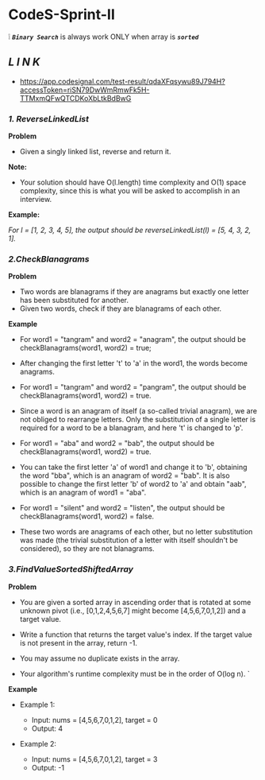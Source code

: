 # CodeS-Sprint-II

❕ **_`Binary Search`_** is always work ONLY when array is **_`sorted`_**

## **_L I N K_**

- https://app.codesignal.com/test-result/qdaXFqsywu89J794H?accessToken=riSN79DwWmRmwFk5H-TTMxmQFwQTCDKoXbLtkBdBwG

### **_1. ReverseLinkedList_**

**Problem**

- Given a singly linked list, reverse and return it.

**Note:**

- Your solution should have O(l.length) time complexity and O(1) space complexity, since this is what you will be asked to accomplish in an interview.

**Example:**

_For l = [1, 2, 3, 4, 5], the output should be_
_reverseLinkedList(l) = [5, 4, 3, 2, 1]._

### **_2.CheckBlanagrams_**

**Problem**

- Two words are blanagrams if they are anagrams but exactly one letter has been substituted for another.
- Given two words, check if they are blanagrams of each other.

**Example**

- For word1 = "tangram" and word2 = "anagram", the output should be checkBlanagrams(word1, word2) = true;

- After changing the first letter 't' to 'a' in the word1, the words become anagrams.

- For word1 = "tangram" and word2 = "pangram", the output should be
checkBlanagrams(word1, word2) = true.

- Since a word is an anagram of itself (a so-called trivial anagram), we are not obliged to rearrange letters. Only the substitution of a single letter is required for a word to be a blanagram, and here 't' is changed to 'p'.

- For word1 = "aba" and word2 = "bab", the output should be
checkBlanagrams(word1, word2) = true.

- You can take the first letter 'a' of word1 and change it to 'b', obtaining the word "bba", which is an anagram of word2 = "bab". It is also possible to change the first letter 'b' of word2 to 'a' and obtain "aab", which is an anagram of word1 = "aba".

- For word1 = "silent" and word2 = "listen", the output should be
checkBlanagrams(word1, word2) = false.

- These two words are anagrams of each other, but no letter substitution was made (the trivial substitution of a letter with itself shouldn't be considered), so they are not blanagrams.

### **_3.FindValueSortedShiftedArray_**

**Problem**

- You are given a sorted array in ascending order that is rotated at some unknown pivot (i.e., [0,1,2,4,5,6,7] might become [4,5,6,7,0,1,2]) and a target value.

- Write a function that returns the target value's index. If the target value is not present in the array, return -1.

 - You may assume no duplicate exists in the array.

- Your algorithm's runtime complexity must be in the order of O(log n).
    `

**Example**

- Example 1:

    + Input: nums = [4,5,6,7,0,1,2], target = 0
    + Output: 4

- Example 2:

    + Input: nums = [4,5,6,7,0,1,2], target = 3
    + Output: -1
